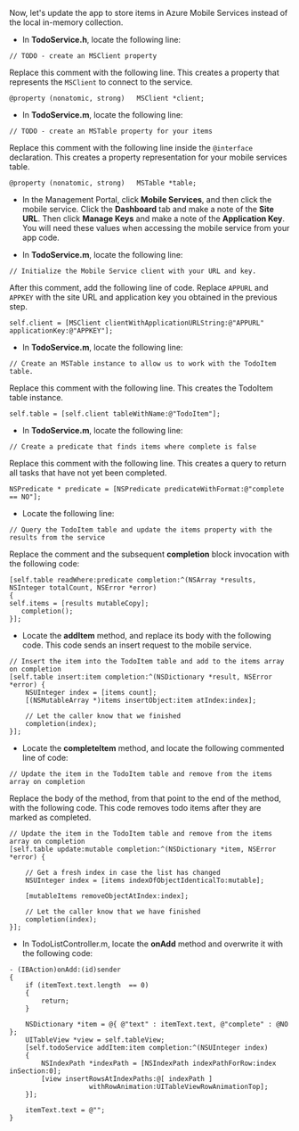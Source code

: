 
Now, let's update the app to store items in Azure Mobile Services instead of the local in-memory collection. 

* In **TodoService.h**, locate the following line:
```
// TODO - create an MSClient property
```
Replace this comment with the following line. This creates a property that represents the `MSClient` to connect to the service.
```
@property (nonatomic, strong)   MSClient *client;
```

* In **TodoService.m**, locate the following line:
```
// TODO - create an MSTable property for your items
```
Replace this comment with the following line inside the `@interface` declaration. This creates a property representation for your mobile services table.
```
@property (nonatomic, strong)   MSTable *table;
```

* In the Management Portal, click **Mobile Services**, and then click the mobile service. Click the **Dashboard** tab and make a note of the **Site URL**. Then click **Manage Keys** and make a note of the **Application Key**. You will need these values when accessing the mobile service from your app code.

* In **TodoService.m**, locate the following line:
```
// Initialize the Mobile Service client with your URL and key.
```
After this comment, add the following line of code. Replace `APPURL` and `APPKEY` with the site URL and application key you obtained in the previous step.
```
self.client = [MSClient clientWithApplicationURLString:@"APPURL" applicationKey:@"APPKEY"];
```

* In **TodoService.m**, locate the following line:
```
// Create an MSTable instance to allow us to work with the TodoItem table.
```
Replace this comment with the following line. This creates the TodoItem table instance.
```
self.table = [self.client tableWithName:@"TodoItem"];
```

* In **TodoService.m**, locate the following line:
```
// Create a predicate that finds items where complete is false
```
Replace this comment with the following line. This creates a query to return all tasks that have not yet been completed.
```
NSPredicate * predicate = [NSPredicate predicateWithFormat:@"complete == NO"];
```

* Locate the following line:
```
// Query the TodoItem table and update the items property with the results from the service
```
Replace the comment and the subsequent **completion** block invocation with the following code:
```
[self.table readWhere:predicate completion:^(NSArray *results, NSInteger totalCount, NSError *error)
{
self.items = [results mutableCopy];
   completion();
}];
```

* Locate the **addItem** method, and replace its body with the following code. This code sends an insert request to the mobile service.
```
// Insert the item into the TodoItem table and add to the items array on completion
[self.table insert:item completion:^(NSDictionary *result, NSError *error) {
    NSUInteger index = [items count];
    [(NSMutableArray *)items insertObject:item atIndex:index];

    // Let the caller know that we finished
    completion(index);
}];
```

* Locate the **completeItem** method, and locate the following commented line of code:
```
// Update the item in the TodoItem table and remove from the items array on completion
```
Replace the body of the method, from that point to the end of the method, with the following code. This code removes todo items after they are marked as completed.
```
// Update the item in the TodoItem table and remove from the items array on completion
[self.table update:mutable completion:^(NSDictionary *item, NSError *error) {

    // Get a fresh index in case the list has changed
    NSUInteger index = [items indexOfObjectIdenticalTo:mutable];

    [mutableItems removeObjectAtIndex:index];

    // Let the caller know that we have finished
    completion(index);
}];
```

* In TodoListController.m, locate the **onAdd** method and overwrite it with the following code:
```
- (IBAction)onAdd:(id)sender
{
    if (itemText.text.length  == 0)
    {
        return;
    }

    NSDictionary *item = @{ @"text" : itemText.text, @"complete" : @NO };
    UITableView *view = self.tableView;
    [self.todoService addItem:item completion:^(NSUInteger index)
    {
        NSIndexPath *indexPath = [NSIndexPath indexPathForRow:index inSection:0];
        [view insertRowsAtIndexPaths:@[ indexPath ]
                    withRowAnimation:UITableViewRowAnimationTop];
    }];

    itemText.text = @"";
}
```
